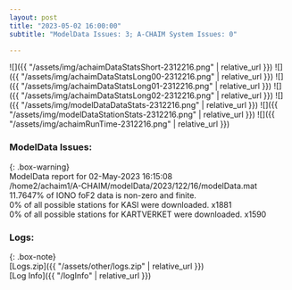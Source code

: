 ```yaml
---
layout: post
title: "2023-05-02 16:00:00"
subtitle: "ModelData Issues: 3; A-CHAIM System Issues: 0"

---
```


![]({{ "/assets/img/achaimDataStatsShort-2312216.png" | relative_url }})
![]({{ "/assets/img/achaimDataStatsLong00-2312216.png" | relative_url }})
![]({{ "/assets/img/achaimDataStatsLong01-2312216.png" | relative_url }})
![]({{ "/assets/img/achaimDataStatsLong02-2312216.png" | relative_url }})
![]({{ "/assets/img/modelDataDataStats-2312216.png" | relative_url }})
![]({{ "/assets/img/modelDataStationStats-2312216.png" | relative_url }})
![]({{ "/assets/img/achaimRunTime-2312216.png" | relative_url }})


### ModelData Issues:  
  
{: .box-warning}  
 ModelData report for 02-May-2023 16:15:08   
 /home2/achaim1/A-CHAIM/modelData/2023/122/16/modelData.mat   
 11.7647% of IONO foF2 data is non-zero and finite.   
 0% of all possible stations for KASI were downloaded. x1881   
 0% of all possible stations for KARTVERKET were downloaded. x1590   
  


### Logs:  
  
{: .box-note}  
[Logs.zip]({{ "/assets/other/logs.zip" | relative_url }})  
[Log Info]({{ "/logInfo" | relative_url }})  
